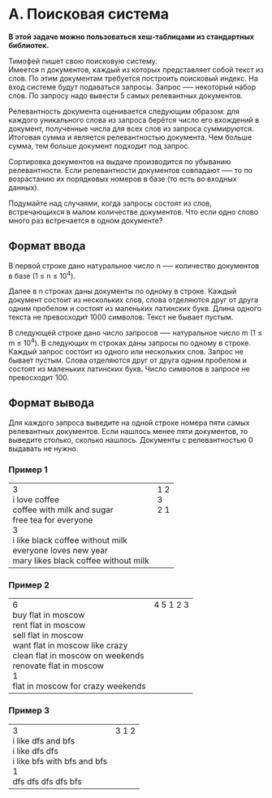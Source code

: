 # A. Поисковая система

**В этой задаче можно пользоваться хеш-таблицами из стандартных библиотек.**

Тимофей пишет свою поисковую систему.<br>
Имеется n документов, каждый из которых представляет собой текст из слов. По этим документам требуется построить поисковый индекс. На вход системе будут подаваться запросы. Запрос —– некоторый набор слов. По запросу надо вывести 5 самых релевантных документов.

Релевантность документа оценивается следующим образом: для каждого уникального слова из запроса берётся число его вхождений в документ, полученные числа для всех слов из запроса суммируются. Итоговая сумма и является релевантностью документа. Чем больше сумма, тем больше документ подходит под запрос.

Сортировка документов на выдаче производится по убыванию релевантности. Если релевантности документов совпадают —– то по возрастанию их порядковых номеров в базе (то есть во входных данных).

Подумайте над случаями, когда запросы состоят из слов, встречающихся в малом количестве документов. Что если одно слово много раз встречается в одном документе?

## Формат ввода

В первой строке дано натуральное число n —– количество документов в базе (1 ≤ n ≤ 10<sup>4</sup>).

Далее в n строках даны документы по одному в строке. Каждый документ состоит из нескольких слов, слова отделяются друг от друга одним пробелом и состоят из маленьких латинских букв. Длина одного текста не превосходит 1000 символов. Текст не бывает пустым.

В следующей строке дано число запросов —– натуральное число m (1 ≤ m ≤ 10<sup>4</sup>). В следующих m строках даны запросы по одному в строке. Каждый запрос состоит из одного или нескольких слов. Запрос не бывает пустым. Слова отделяются друг от друга одним пробелом и состоят из маленьких латинских букв. Число символов в запросе не превосходит 100.

## Формат вывода

Для каждого запроса выведите на одной строке номера пяти самых релевантных документов. Если нашлось менее пяти документов, то выведите столько, сколько нашлось. Документы с релевантностью 0 выдавать не нужно.

### Пример 1

<table><tr>
<td>
3<br>
i love coffee<br>
coffee with milk and sugar<br>
free tea for everyone<br>
3<br>
i like black coffee without milk<br>
everyone loves new year<br>
mary likes black coffee without milk
</td>
<td>
1 2<br>
3<br>
2 1<br>
<br>
<br>
<br>
<br>
<br>
</td>
</tr></table>

### Пример 2

<table><tr>
<td>
6<br>
buy flat in moscow<br>
rent flat in moscow<br>
sell flat in moscow<br>
want flat in moscow like crazy<br>
clean flat in moscow on weekends<br>
renovate flat in moscow<br>
1<br>
flat in moscow for crazy weekends<br>
</td>
<td>
4 5 1 2 3<br>
<br>
<br>
<br>
<br>
<br>
<br>
<br>
<br>
</td>
</tr></table>

### Пример 3

<table><tr>
<td>
3<br>
i like dfs and bfs<br>
i like dfs dfs<br>
i like bfs with bfs and bfs<br>
1<br>
dfs dfs dfs dfs bfs<br>
</td>
<td>
3 1 2<br>
<br>
<br>
<br>
<br>
<br>
</td>
</tr></table>
